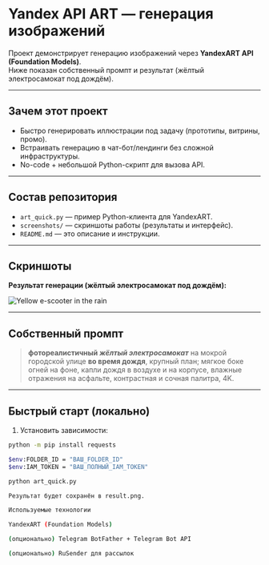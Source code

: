 # Yandex API ART — генерация изображений

Проект демонстрирует генерацию изображений через **YandexART API (Foundation Models)**.  
Ниже показан собственный промпт и результат (жёлтый электросамокат под дождём).

---

## Зачем этот проект

- Быстро генерировать иллюстрации под задачу (прототипы, витрины, промо).
- Встраивать генерацию в чат-бот/лендинги без сложной инфраструктуры.
- No-code + небольшой Python-скрипт для вызова API.

---

## Состав репозитория

- `art_quick.py` — пример Python-клиента для YandexART.
- `screenshots/` — скриншоты работы (результаты и интерфейс).
- `README.md` — это описание и инструкции.

---

## Скриншоты

**Результат генерации (жёлтый электросамокат под дождём):**

![Yellow e-scooter in the rain](screenshots/320.png)

---

## Собственный промпт

> **фотореалистичный *жёлтый электросамокат*** на мокрой городской улице **во время дождя**, крупный план; мягкое боке огней на фоне, капли дождя в воздухе и на корпусе, влажные отражения на асфальте, контрастная и сочная палитра, 4K.

---

## Быстрый старт (локально)

1. Установить зависимости:

```bash
python -m pip install requests

$env:FOLDER_ID = "ВАШ_FOLDER_ID"
$env:IAM_TOKEN = "ВАШ_ПОЛНЫЙ_IAM_TOKEN"

python art_quick.py

Результат будет сохранён в result.png.

Используемые технологии

YandexART (Foundation Models)

(опционально) Telegram BotFather + Telegram Bot API

(опционально) RuSender для рассылок










